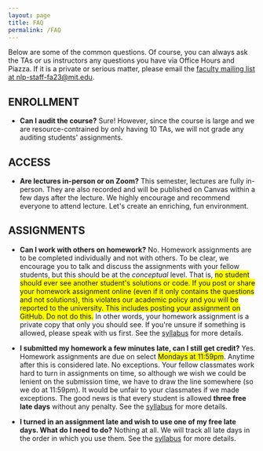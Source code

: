```yaml
---
layout: page
title: FAQ
permalink: /FAQ
---
```


Below are some of the common questions. Of course, you can always ask the TAs or us instructors any questions you have via Office Hours and Piazza. If it is a private or serious matter, please email the [faculty mailing list at nlp-staff-fa23@mit.edu](mailto:nlp-staff-fa23@mit.edu).

## ENROLLMENT
- **Can I audit the course?** Sure! However, since the course is large and we are resource-contrained by only having 10 TAs, we will not grade any auditing students' assignments.

## ACCESS
- **Are lectures in-person or on Zoom?** This semester, lectures are fully in-person. They are also recorded and will be published on Canvas within a few days after the lecture. We highly encourage and recommend everyone to attend lecture. Let's create an enriching, fun environment.
 
## ASSIGNMENTS
- **Can I work with others on homework?** No. Homework assignments are to be completed individually and not with others. To be clear, we encourage you to talk and discuss the assignments with your fellow students, but this should be at the _conceptual_ level. That is, <span style="background-color: #FFFF00">no student should ever see another student's solutions or code. If you post or share your homework assignment online (even if it only contains the questions and not solutions), this violates our academic policy and you will be reported to the university. This includes posting your assignment on GitHub. Do not do this.</span> In other words, your homework assignment is a private copy that only you should see. If you're unsure if something is allowed, please speak with us first. See the [syllabus](syllabus) for more details.

- **I submitted my homework a few minutes late, can I still get credit?** Yes. Homework assignments are due on select <span style="background-color: #FFFF00">Mondays at 11:59pm</span>. Anytime after this is considered late. No exceptions. Your fellow classmates work hard to turn in assignments on time, so although we wish we could be lenient on the submission time, we have to draw the line somewhere (so we do at 11:59pm). It would be unfair to your classmates if we made exceptions. The good news is that every student is allowed **three free late days** without any penalty. See the [syllabus](syllabus) for more details.

- **I turned in an assignment late and wish to use one of my free late days. What do I need to do?** Nothing at all. We will track all late days in the order in which you use them. See the [syllabus](syllabus) for more details.
